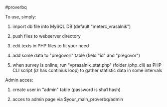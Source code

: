 #proverbq

To use, simply:

1. import db file into MySQL DB (default "meterc_vrasalnik")

2. push files to webserver directory

3. edit texts in PHP files to fit your need

4. add some data to "pregovori" table (field "id" and "pregovor")

5. when survey is online, run "vprasalnik_stat.php" (folder /php_cli) as PHP CLI script (iz has continius loop) to gather statistic data in some intervals


Admin acces:

1. create user in "admin" table (password is sha1 hash)

2. acces to admin page via $your_main_proverbq/admin

